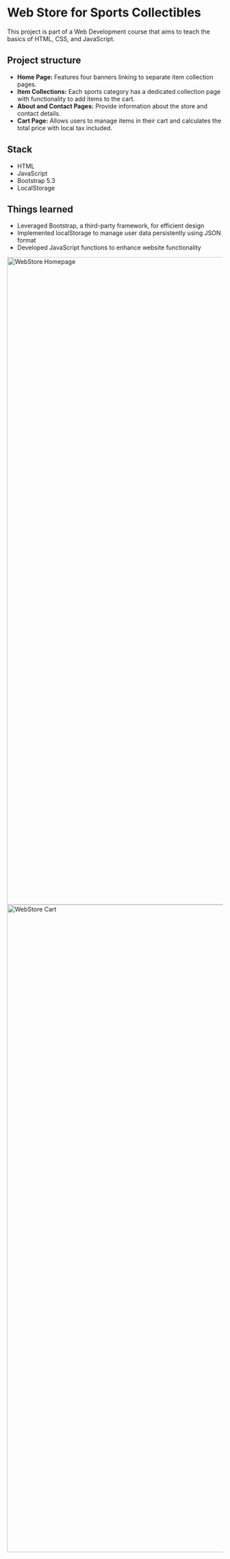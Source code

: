 # Web Store for Sports Collectibles
This project is part of a Web Development course that aims to teach the basics of HTML, CSS, and JavaScript.

## Project structure
- **Home Page:** Features four banners linking to separate item collection pages.
- **Item Collections:** Each sports category has a dedicated collection page with functionality to add items to the cart.
- **About and Contact Pages:** Provide information about the store and contact details.
- **Cart Page:** Allows users to manage items in their cart and calculates the total price with local tax included.

## Stack
- HTML
- JavaScript
- Bootstrap 5.3
- LocalStorage

## Things learned
- Leveraged Bootstrap, a third-party framework, for efficient design
- Implemented localStorage to manage user data persistently using JSON format
- Developed JavaScript functions to enhance website functionality


<img width="1512" alt="WebStore Homepage" src="https://github.com/mireabot/Collectibles-Store/assets/55915846/2a308ada-0526-4f9d-b7ca-2190bc6137d4">
<img width="1512" alt="WebStore Cart" src="https://github.com/mireabot/Collectibles-Store/assets/55915846/93f64202-af02-4b9b-a50d-e1502ec8d880">


